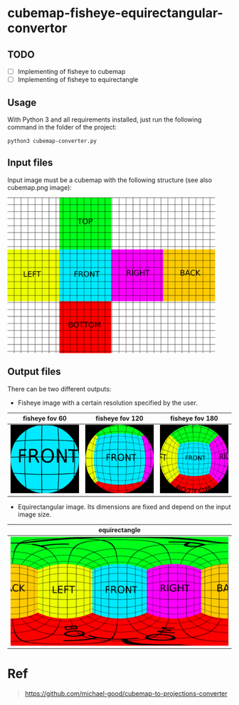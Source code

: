 # cubemap-fisheye-equirectangular-convertor

## TODO
- [ ] Implementing of fisheye to cubemap 
- [ ] Implementing of fisheye to equirectangle 

## Usage

With Python 3 and all requirements installed, just run the following command in the folder of the project:
```
python3 cubemap-converter.py
```
## Input files
Input image must be a cubemap with the following structure (see also cubemap.png image):

<img src="./cubemap.png" height = "350" style="display: inline-block; vertical-align: middle;">

## Output files

There can be two different outputs:
  - Fisheye image with a certain resolution specified by the user.

|  fisheye fov 60   | fisheye fov 120   | fisheye fov 180|
| --- | --- | --- |
| ![](./outputs/fisyeye_60_800_800.png)     |   ![](./outputs/fisyeye_120_800_800.png)  |  ![](./outputs/fisyeye_180_800_800.png)| 

  - Equirectangular image. Its dimensions are fixed and depend on the input image size.

|equirectangle|
|---|
|![](./outputs/equirectangle.png)|

# Ref
> https://github.com/michael-good/cubemap-to-projections-converter
